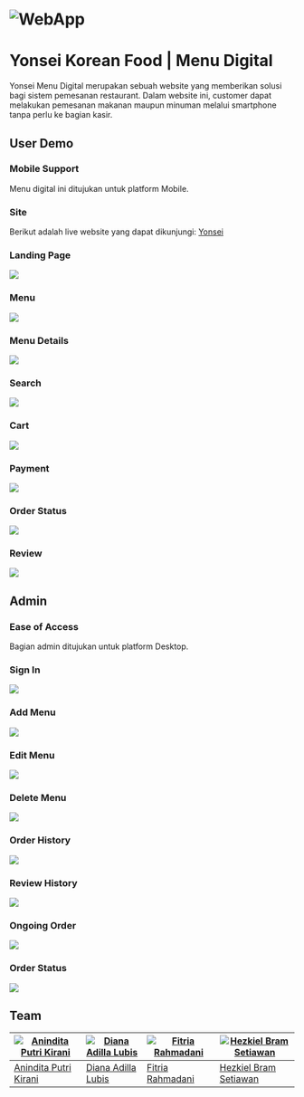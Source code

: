 # ![WebApp](https://iharsh234.github.io/WebApp/images/demo/demo_landing.JPG)
# Yonsei Korean Food | Menu Digital
Yonsei Menu Digital merupakan sebuah website yang memberikan solusi bagi sistem pemesanan restaurant. Dalam website ini, customer dapat melakukan pemesanan makanan maupun minuman melalui smartphone tanpa perlu ke bagian kasir.


## User Demo

### Mobile Support
Menu digital ini ditujukan untuk platform Mobile.

### Site
Berikut adalah live website yang dapat dikunjungi:  [Yonsei](https://yonsei.nasihosting.com)

### Landing Page
![](https://iharsh234.github.io/WebApp/images/demo/web_app_face.JPG)

### Menu
![](https://iharsh234.github.io/WebApp/images/demo/demo_query.JPG)

### Menu Details
![](https://iharsh234.github.io/WebApp/images/demo/demo_chart1.JPG)

### Search
![](https://iharsh234.github.io/WebApp/images/demo/demo_chart2.JPG)

### Cart
![](https://iharsh234.github.io/WebApp/images/demo/demo_chart2.JPG)

### Payment
![](https://iharsh234.github.io/WebApp/images/demo/demo_chart2.JPG)

### Order Status
![](https://iharsh234.github.io/WebApp/images/demo/demo_chart2.JPG)

### Review
![](https://iharsh234.github.io/WebApp/images/demo/demo_chart2.JPG)


## Admin

### Ease of Access
Bagian admin ditujukan untuk platform Desktop.

### Sign In
![](https://iharsh234.github.io/WebApp/images/demo/demo_chart2.JPG)

### Add Menu
![](https://iharsh234.github.io/WebApp/images/demo/web_app_face.JPG)

### Edit Menu
![](https://iharsh234.github.io/WebApp/images/demo/demo_query.JPG)

### Delete Menu
![](https://iharsh234.github.io/WebApp/images/demo/demo_chart1.JPG)

### Order History
![](https://iharsh234.github.io/WebApp/images/demo/demo_chart2.JPG)

### Review History
![](https://iharsh234.github.io/WebApp/images/demo/demo_chart2.JPG)

### Ongoing Order
![](https://iharsh234.github.io/WebApp/images/demo/demo_chart2.JPG)

### Order Status
![](https://iharsh234.github.io/WebApp/images/demo/demo_chart2.JPG)

## Team

[![Anindita Putri Kirani](https://avatars.githubusercontent.com/u/87638112)](https://github.com/aniindyta) | [![Diana Adilla Lubis](https://avatars.githubusercontent.com/u/112463424)](https://github.com/dianaalbs) | [![Fitria Rahmadani](https://avatars.githubusercontent.com/u/91838067)](https://github.com/ftriara) | [![Hezkiel Bram Setiawan](https://avatars.githubusercontent.com/u/78388591)](https://github.com/haizk)
---|---|---|---
[Anindita Putri Kirani](https://github.com/aniindyta) | [Diana Adilla Lubis](https://github.com/dianaalbs) | [Fitria Rahmadani](https://github.com/ftriara) | [Hezkiel Bram Setiawan](https://github.com/haizk)

